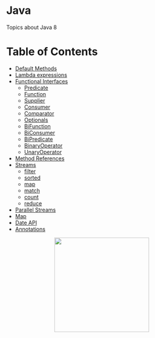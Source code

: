 # Java
Topics about Java 8

# Table of Contents
* [Default Methods](https://github.com/alejoalvarez/Java/tree/main/Java8/Default%20Method)
* [Lambda expressions](https://github.com/alejoalvarez/Java/tree/main/Java8/Lambda)
* [Functional Interfaces](https://github.com/alejoalvarez/Java/blob/main/Java8/Functional%20Interfaces/Functional%20Interface.md)
  *  [Predicate](https://github.com/alejoalvarez/Java/blob/main/Java8/Functional%20Interfaces/Predicate.md)
  *  [Function](https://github.com/alejoalvarez/Java/blob/main/Java8/Functional%20Interfaces/Function.md)
  *  [Supplier](https://github.com/alejoalvarez/Java/blob/main/Java8/Functional%20Interfaces/Supplier.md)
  *  [Consumer](https://github.com/alejoalvarez/Java/blob/main/Java8/Functional%20Interfaces/Consumer.md)
  *  [Comparator](https://github.com/alejoalvarez/Java/blob/main/Java8/Functional%20Interfaces/Comparator.md)
  *  [Optionals](https://github.com/alejoalvarez/Java/blob/main/Java8/Functional%20Interfaces/Optionals.md)
  *  [BiFunction](https://github.com/alejoalvarez/Java/blob/main/Java8/Functional%20Interfaces/BiFunction.md)
  *  [BiConsumer](https://github.com/alejoalvarez/Java/blob/main/Java8/Functional%20Interfaces/BiConsumer.md)
  *  [BiPredicate](https://github.com/alejoalvarez/Java/blob/main/Java8/Functional%20Interfaces/BiPredicate.md)
  *  [BinaryOperator](https://github.com/alejoalvarez/Java/blob/main/Java8/Functional%20Interfaces/BinaryOperator.md)
  *  [UnaryOperator](https://github.com/alejoalvarez/Java/blob/main/Java8/Functional%20Interfaces/UnaryOperator.md)
* [Method References](https://github.com/alejoalvarez/Java/tree/main/Java8/Method%20Reference)
* [Streams](https://github.com/alejoalvarez/Java/blob/main/Java8/Streams/Streams.md)
  * [filter](https://github.com/alejoalvarez/Java/blob/main/Java8/Streams/Streams-filter.md)
  * [sorted](https://github.com/alejoalvarez/Java/blob/main/Java8/Streams/Streams-sorted.md)
  * [map](https://github.com/alejoalvarez/Java/blob/main/Java8/Streams/Streams-map.md)
  * [match](https://github.com/alejoalvarez/Java/blob/main/Java8/Streams/Streams-match.md)
  * [count](https://github.com/alejoalvarez/Java/blob/main/Java8/Streams/Streams-count.md)
  * [reduce](https://github.com/alejoalvarez/Java/blob/main/Java8/Streams/Streams-reduce.md)
* [Parallel Streams](https://github.com/alejoalvarez/Java/blob/main/Java8/Parallel%20Streams/Parallel%20Streams.md)
* [Map](https://github.com/alejoalvarez/Java/tree/main/Java8/Map/Map.md)
* [Date API](https://github.com/alejoalvarez/Java/tree/main/Java8/Date%20API/Date%20API.md)
* [Annotations](https://github.com/alejoalvarez/Java/tree/main/Java8/Annotations.md)

<p align="center">
<img height="250" src="https://alejoalvarez.github.io/Images/java8.png">
</p>
